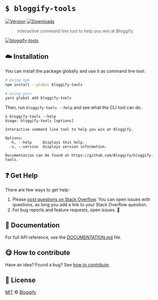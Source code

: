 <!-- Please do not edit this file. Edit the `blah` field in the `package.json` instead. If in doubt, open an issue. -->


















# `$ bloggify-tools`

 [![Version](https://img.shields.io/npm/v/bloggify-tools.svg)](https://www.npmjs.com/package/bloggify-tools) [![Downloads](https://img.shields.io/npm/dt/bloggify-tools.svg)](https://www.npmjs.com/package/bloggify-tools)







> Interactive command line tool to help you win at Bloggify.











[![bloggify-tools](http://i.imgur.com/Fg9iTBZ.png)](#)







## :cloud: Installation

You can install the package globally and use it as command line tool:


```sh
# Using npm
npm install --global bloggify-tools

# Using yarn
yarn global add bloggify-tools
```


Then, run `bloggify-tools --help` and see what the CLI tool can do.


```
$ bloggify-tools --help
Usage: bloggify-tools [options]

Interactive command line tool to help you win at Bloggify.

Options:
  -h, --help     Displays this help.
  -v, --version  Displays version information.

Documentation can be found at https://github.com/Bloggify/bloggify-tools.
```






















## :question: Get Help

There are few ways to get help:



 1. Please [post questions on Stack Overflow](https://stackoverflow.com/questions/ask). You can open issues with questions, as long you add a link to your Stack Overflow question.
 2. For bug reports and feature requests, open issues. :bug:





## :memo: Documentation

For full API reference, see the [DOCUMENTATION.md][docs] file.












## :yum: How to contribute
Have an idea? Found a bug? See [how to contribute][contributing].
























## :scroll: License

[MIT][license] © [Bloggify][website]






[license]: /LICENSE
[website]: https://bloggify.org
[contributing]: /CONTRIBUTING.md
[docs]: /DOCUMENTATION.md
